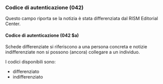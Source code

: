 ### Codice di autenticazione (042)
Questo campo riporta se la notizia è stata differenziata dal RISM Editorial Center.

#### Codice di autenticazione (042 $a)
Schede differenziate si riferiscono a una persona concreta e notizie indifferenziate non si possono (ancora) collegare a un individuo.   

I codici disponibili sono:  
- differenziato
- indifferenziato
